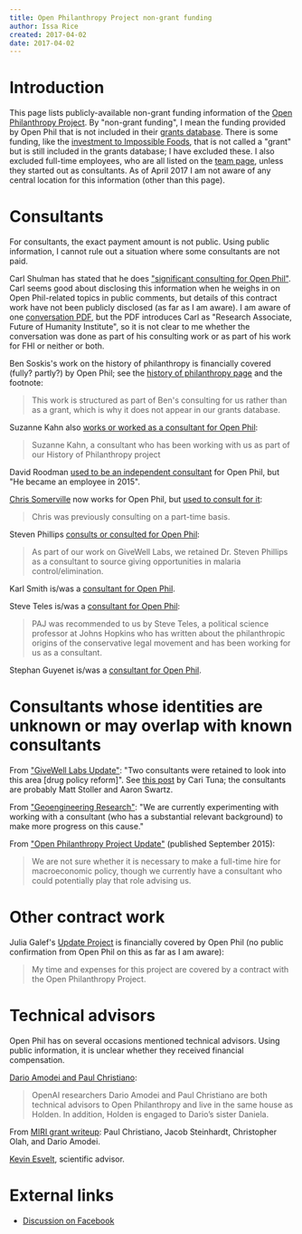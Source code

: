 ```yaml
---
title: Open Philanthropy Project non-grant funding
author: Issa Rice
created: 2017-04-02
date: 2017-04-02
---
```


# Introduction

This page lists publicly-available non-grant funding information of the [Open
Philanthropy Project](http://www.openphilanthropy.org/).
By "non-grant funding", I mean the funding provided by Open Phil that is not included
in their [grants database](http://www.openphilanthropy.org/giving/grants).
There is some funding, like the [investment to Impossible Foods](http://www.openphilanthropy.org/focus/us-policy/farm-animal-welfare/impossible-foods),
that is not called a "grant" but is still included in the grants database; I have
excluded these.
I also excluded full-time employees, who are all listed on the [team
page](http://www.openphilanthropy.org/about/team), unless they started out as
consultants.
As of April 2017 I am not aware of any central location for this information
(other than this page).

# Consultants

For consultants, the exact payment amount is not public.
Using public information, I cannot rule out a situation where some consultants
are not paid.

Carl Shulman has stated that he does ["significant consulting for Open
Phil"](http://effective-altruism.com/ea/15g/small_donors_can_plan_to_make_better_bets_than/).
Carl seems good about disclosing this information when he weighs in on Open
Phil-related topics in public comments, but details of this contract work have
not been publicly disclosed (as far as I am aware).
I am aware of one [conversation PDF](http://www.openphilanthropy.org/sites/default/files/Carl_Shulman_08-19-16_%28public%29.pdf),
but the PDF introduces Carl as "Research Associate, Future of Humanity
Institute", so it is not clear to me whether the conversation was done as part
of his consulting work or as part of his work for FHI or neither or both.

Ben Soskis's work on the history of philanthropy is financially covered (fully?
partly?) by Open Phil; see the [history of philanthropy
page](http://www.openphilanthropy.org/research/history-of-philanthropy#Other_work_weve_commissioned)
and the footnote:

> This work is structured as part of Ben's consulting for us rather than as a
> grant, which is why it does not appear in our grants database.

Suzanne Kahn also [works or worked as a consultant for Open Phil](http://www.openphilanthropy.org/blog/history-philanthropy-case-study-founding-center-budget-and-policy-priorities):

> Suzanne Kahn, a consultant who has been working with us as part of our
> History of Philanthropy project

David Roodman [used to be an independent consultant](http://www.openphilanthropy.org/about/team/david-roodman)
for Open Phil, but "He became an employee in 2015".

[Chris Somerville](http://www.openphilanthropy.org/about/team/chris-somerville)
now works for Open Phil, but [used to consult for it](http://www.openphilanthropy.org/blog/our-progress-2016-and-plans-2017):

> Chris was previously consulting on a part-time basis.

Steven Phillips [consults or consulted for Open Phil](http://www.openphilanthropy.org/blog/finding-giving-opportunities-malaria-controlelimination):

> As part of our work on GiveWell Labs, we retained Dr. Steven Phillips as a
> consultant to source giving opportunities in malaria control/elimination.

Karl Smith is/was a [consultant for Open Phil](http://www.openphilanthropy.org/sites/default/files/Jared_Bernstein_and_Ben_Spielberg_10-21-15_%28public%29.pdf).

Steve Teles is/was a [consultant for Open Phil](http://www.openphilanthropy.org/focus/us-policy/criminal-justice-reform/florida-state-university-project-accountable-justice-general-support#footnoteref2_eqg3lb2):

> PAJ was recommended to us by Steve Teles, a political science professor at
> Johns Hopkins who has written about the philanthropic origins of the
> conservative legal movement and has been working for us as a consultant.

Stephan Guyenet is/was a [consultant for Open Phil](http://www.openphilanthropy.org/sites/default/files/Joao_Breda_05-17-16_%28public%29.pdf).

# Consultants whose identities are unknown or may overlap with known consultants

From ["GiveWell Labs
Update"](http://www.openphilanthropy.org/blog/givewell-labs-update-0):
"Two consultants were retained to look into this area \[drug policy reform\]".
See [this post](http://www.goodventures.org/research-and-ideas/blog/observations-on-the-war-on-drugs)
by Cari Tuna; the consultants are probably Matt Stoller and Aaron Swartz.

From ["Geoengineering
Research"](http://www.openphilanthropy.org/blog/geoengineering-research): "We
are currently experimenting with working with a consultant (who has a
substantial relevant background) to make more progress on this cause."

From ["Open Philanthropy Project
Update"](http://www.openphilanthropy.org/blog/open-philanthropy-project-update)
(published September 2015):

> We are not sure whether it is necessary to make a full-time hire for
> macroeconomic policy, though we currently have a consultant who could
> potentially play that role advising us.

# Other contract work

Julia Galef's [Update Project](https://juliagalef.com/update-project/) is
financially covered by Open Phil (no public confirmation from Open Phil on this
as far as I am aware):

> My time and expenses for this project are covered by a contract with the Open
> Philanthropy Project.

# Technical advisors

Open Phil has on several occasions mentioned technical advisors.
Using public information, it is unclear whether they received financial
compensation.

[Dario Amodei and Paul Christiano](http://www.openphilanthropy.org/focus/global-catastrophic-risks/potential-risks-advanced-artificial-intelligence/openai-general-support):

> OpenAI researchers Dario Amodei and Paul Christiano are both technical
> advisors to Open Philanthropy and live in the same house as Holden. In
> addition, Holden is engaged to Dario’s sister Daniela.

From [MIRI grant writeup](http://www.openphilanthropy.org/focus/global-catastrophic-risks/potential-risks-advanced-artificial-intelligence/machine-intelligence-research-institute-general-support):
Paul Christiano, Jacob Steinhardt, Christopher Olah, and Dario Amodei.

[Kevin Esvelt](http://www.openphilanthropy.org/focus/scientific-research/miscellaneous/target-malaria-general-support#Relationship_disclosures),
scientific advisor.

# External links

- [Discussion on Facebook](https://www.facebook.com/vipulnaik.r/posts/10211496559905565)
